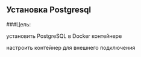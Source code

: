 ## Установка Postgresql

###Цель:

установить PostgreSQL в Docker контейнере

настроить контейнер для внешнего подключения
